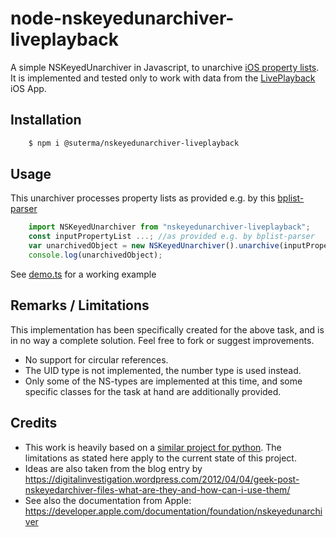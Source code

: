 # node-nskeyedunarchiver-liveplayback

A simple NSKeyedUnarchiver in Javascript, to unarchive [iOS property lists](https://en.wikipedia.org/wiki/Property_list). It is implemented and tested only to work with data from the [LivePlayback](https://apps.apple.com/us/app/liveplayback/id469746819) iOS App.

## Installation

```bash
    $ npm i @suterma/nskeyedunarchiver-liveplayback
```

## Usage

This unarchiver processes property lists as provided e.g. by this [bplist-parser](https://github.com/joeferner/node-bplist-parser)

```javascript
    import NSKeyedUnarchiver from "nskeyedunarchiver-liveplayback";
    const inputPropertyList ...; //as provided e.g. by bplist-parser
    var unarchivedObject = new NSKeyedUnarchiver().unarchive(inputPropertyList);
    console.log(unarchivedObject);
```

See [demo.ts](https://github.com/suterma/node-NSKeyedUnarchiver/blob/main/demo.ts) for a working example

## Remarks / Limitations

This implementation has been specifically created for the above task, and is in no way a complete solution. Feel free to fork or suggest improvements.

-   No support for circular references.
-   The UID type is not implemented, the number type is used instead.
-   Only some of the NS-types are implemented at this time, and some specific classes for the task at hand are additionally provided.

## Credits

-   This work is heavily based on a [similar project for python](https://github.com/parabolala/bpylist2). The limitations as stated here apply to the current state of this project.
-   Ideas are also taken from the blog entry by https://digitalinvestigation.wordpress.com/2012/04/04/geek-post-nskeyedarchiver-files-what-are-they-and-how-can-i-use-them/
-   See also the documentation from Apple: https://developer.apple.com/documentation/foundation/nskeyedunarchiver
